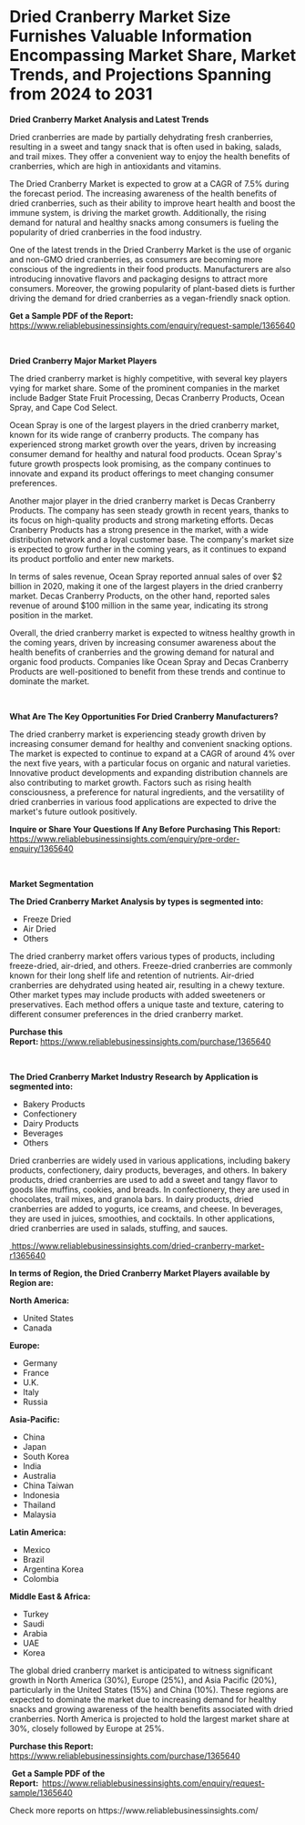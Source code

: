 <p><h1>Dried Cranberry Market Size Furnishes Valuable Information Encompassing Market Share, Market Trends, and Projections Spanning from 2024 to 2031</h1></p><p><strong>Dried Cranberry Market Analysis and Latest Trends</strong></p>
<p><p>Dried cranberries are made by partially dehydrating fresh cranberries, resulting in a sweet and tangy snack that is often used in baking, salads, and trail mixes. They offer a convenient way to enjoy the health benefits of cranberries, which are high in antioxidants and vitamins.</p><p>The Dried Cranberry Market is expected to grow at a CAGR of 7.5% during the forecast period. The increasing awareness of the health benefits of dried cranberries, such as their ability to improve heart health and boost the immune system, is driving the market growth. Additionally, the rising demand for natural and healthy snacks among consumers is fueling the popularity of dried cranberries in the food industry.</p><p>One of the latest trends in the Dried Cranberry Market is the use of organic and non-GMO dried cranberries, as consumers are becoming more conscious of the ingredients in their food products. Manufacturers are also introducing innovative flavors and packaging designs to attract more consumers. Moreover, the growing popularity of plant-based diets is further driving the demand for dried cranberries as a vegan-friendly snack option.</p></p>
<p><strong>Get a Sample PDF of the Report:&nbsp;</strong> <a href="https://www.reliablebusinessinsights.com/enquiry/request-sample/1365640">https://www.reliablebusinessinsights.com/enquiry/request-sample/1365640</a></p>
<p>&nbsp;</p>
<p><strong>Dried Cranberry Major Market Players</strong></p>
<p><p>The dried cranberry market is highly competitive, with several key players vying for market share. Some of the prominent companies in the market include Badger State Fruit Processing, Decas Cranberry Products, Ocean Spray, and Cape Cod Select.</p><p>Ocean Spray is one of the largest players in the dried cranberry market, known for its wide range of cranberry products. The company has experienced strong market growth over the years, driven by increasing consumer demand for healthy and natural food products. Ocean Spray's future growth prospects look promising, as the company continues to innovate and expand its product offerings to meet changing consumer preferences.</p><p>Another major player in the dried cranberry market is Decas Cranberry Products. The company has seen steady growth in recent years, thanks to its focus on high-quality products and strong marketing efforts. Decas Cranberry Products has a strong presence in the market, with a wide distribution network and a loyal customer base. The company's market size is expected to grow further in the coming years, as it continues to expand its product portfolio and enter new markets.</p><p>In terms of sales revenue, Ocean Spray reported annual sales of over $2 billion in 2020, making it one of the largest players in the dried cranberry market. Decas Cranberry Products, on the other hand, reported sales revenue of around $100 million in the same year, indicating its strong position in the market.</p><p>Overall, the dried cranberry market is expected to witness healthy growth in the coming years, driven by increasing consumer awareness about the health benefits of cranberries and the growing demand for natural and organic food products. Companies like Ocean Spray and Decas Cranberry Products are well-positioned to benefit from these trends and continue to dominate the market.</p></p>
<p>&nbsp;</p>
<p><strong>What Are The Key Opportunities For Dried Cranberry Manufacturers?</strong></p>
<p><p>The dried cranberry market is experiencing steady growth driven by increasing consumer demand for healthy and convenient snacking options. The market is expected to continue to expand at a CAGR of around 4% over the next five years, with a particular focus on organic and natural varieties. Innovative product developments and expanding distribution channels are also contributing to market growth. Factors such as rising health consciousness, a preference for natural ingredients, and the versatility of dried cranberries in various food applications are expected to drive the market's future outlook positively.</p></p>
<p><strong>Inquire or Share Your Questions If Any Before Purchasing This Report:</strong> <a href="https://www.reliablebusinessinsights.com/enquiry/pre-order-enquiry/1365640">https://www.reliablebusinessinsights.com/enquiry/pre-order-enquiry/1365640</a></p>
<p>&nbsp;</p>
<p><strong>Market Segmentation</strong></p>
<p><strong>The Dried Cranberry Market Analysis by types is segmented into:</strong></p>
<p><ul><li>Freeze Dried</li><li>Air Dried</li><li>Others</li></ul></p>
<p><p>The dried cranberry market offers various types of products, including freeze-dried, air-dried, and others. Freeze-dried cranberries are commonly known for their long shelf life and retention of nutrients. Air-dried cranberries are dehydrated using heated air, resulting in a chewy texture. Other market types may include products with added sweeteners or preservatives. Each method offers a unique taste and texture, catering to different consumer preferences in the dried cranberry market.</p></p>
<p><strong>Purchase this Report:&nbsp;</strong><a href="https://www.reliablebusinessinsights.com/purchase/1365640">https://www.reliablebusinessinsights.com/purchase/1365640</a></p>
<p>&nbsp;</p>
<p><strong>The Dried Cranberry Market Industry Research by Application is segmented into:</strong></p>
<p><ul><li>Bakery Products</li><li>Confectionery</li><li>Dairy Products</li><li>Beverages</li><li>Others</li></ul></p>
<p><p>Dried cranberries are widely used in various applications, including bakery products, confectionery, dairy products, beverages, and others. In bakery products, dried cranberries are used to add a sweet and tangy flavor to goods like muffins, cookies, and breads. In confectionery, they are used in chocolates, trail mixes, and granola bars. In dairy products, dried cranberries are added to yogurts, ice creams, and cheese. In beverages, they are used in juices, smoothies, and cocktails. In other applications, dried cranberries are used in salads, stuffing, and sauces.</p></p>
<p><a href="https://www.reliablebusinessinsights.com/dried-cranberry-market-r1365640">&nbsp;https://www.reliablebusinessinsights.com/dried-cranberry-market-r1365640</a></p>
<p><strong>In terms of Region, the Dried Cranberry Market Players available by Region are:</strong></p>
<p>
    <p> <strong> North America: </strong>
        <ul>
            <li>United States</li>
            <li>Canada</li>
        </ul>
        </p> 
    <p> <strong> Europe: </strong>
        <ul>
            <li>Germany</li>
            <li>France</li>
            <li>U.K.</li>
            <li>Italy</li>
            <li>Russia</li>
        </ul>
        </p> 
    <p> <strong> Asia-Pacific: </strong>
        <ul>
            <li>China</li>
            <li>Japan</li>
            <li>South Korea</li>
            <li>India</li>
            <li>Australia</li>
            <li>China Taiwan</li>
            <li>Indonesia</li>
            <li>Thailand</li>
            <li>Malaysia</li>
        </ul>
        </p> 
    <p> <strong> Latin America: </strong>
        <ul>
            <li>Mexico</li>
            <li>Brazil</li>
            <li>Argentina Korea</li>
            <li>Colombia</li>
        </ul>
        </p> 
    <p> <strong> Middle East & Africa: </strong>
        <ul>
            <li>Turkey</li>
            <li>Saudi</li>
            <li>Arabia</li>
            <li>UAE</li>
            <li>Korea</li>
        </ul>
    </p>
    </p>
<p><p>The global dried cranberry market is anticipated to witness significant growth in North America (30%), Europe (25%), and Asia Pacific (20%), particularly in the United States (15%) and China (10%). These regions are expected to dominate the market due to increasing demand for healthy snacks and growing awareness of the health benefits associated with dried cranberries. North America is projected to hold the largest market share at 30%, closely followed by Europe at 25%.</p></p>
<p><strong>Purchase this Report: </strong><a href="https://www.reliablebusinessinsights.com/purchase/1365640">https://www.reliablebusinessinsights.com/purchase/1365640</a></p>
<p>&nbsp;<strong>Get a Sample PDF of the Report:&nbsp;&nbsp;</strong><a href="https://www.reliablebusinessinsights.com/enquiry/request-sample/1365640">https://www.reliablebusinessinsights.com/enquiry/request-sample/1365640</a></p>
<p><strong></strong></p>
<p>Check more reports on https://www.reliablebusinessinsights.com/</p>